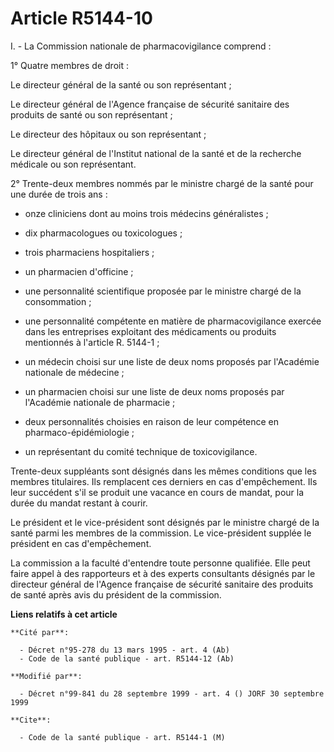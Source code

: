 # Article R5144-10

I. - La Commission nationale de pharmacovigilance comprend :

1° Quatre membres de droit :

Le directeur général de la santé ou son représentant ;

Le directeur général de l'Agence française de sécurité sanitaire des produits de santé ou son représentant ;

Le directeur des hôpitaux ou son représentant ;

Le directeur général de l'Institut national de la santé et de la recherche médicale ou son représentant.

2° Trente-deux membres nommés par le ministre chargé de la santé pour une durée de trois ans :

- onze cliniciens dont au moins trois médecins généralistes ;

- dix pharmacologues ou toxicologues ;

- trois pharmaciens hospitaliers ;

- un pharmacien d'officine ;

- une personnalité scientifique proposée par le ministre chargé de la consommation ;

- une personnalité compétente en matière de pharmacovigilance exercée dans les entreprises exploitant des médicaments ou
produits mentionnés à l'article R. 5144-1 ;

- un médecin choisi sur une liste de deux noms proposés par l'Académie nationale de médecine ;

- un pharmacien choisi sur une liste de deux noms proposés par l'Académie nationale de pharmacie ;

- deux personnalités choisies en raison de leur compétence en pharmaco-épidémiologie ;

- un représentant du comité technique de toxicovigilance.

Trente-deux suppléants sont désignés dans les mêmes conditions que les membres titulaires. Ils remplacent ces derniers en cas
d'empêchement. Ils leur succédent s'il se produit une vacance en cours de mandat, pour la durée du mandat restant à courir.

Le président et le vice-président sont désignés par le ministre chargé de la santé parmi les membres de la commission. Le
vice-président supplée le président en cas d'empêchement.

La commission a la faculté d'entendre toute personne qualifiée. Elle peut faire appel à des rapporteurs et à des experts
consultants désignés par le directeur général de l'Agence française de sécurité sanitaire des produits de santé après avis du
président de la commission.

**Liens relatifs à cet article**

	**Cité par**:

	  - Décret n°95-278 du 13 mars 1995 - art. 4 (Ab)
	  - Code de la santé publique - art. R5144-12 (Ab)

	**Modifié par**:

	  - Décret n°99-841 du 28 septembre 1999 - art. 4 () JORF 30 septembre 1999

	**Cite**:

	  - Code de la santé publique - art. R5144-1 (M)
